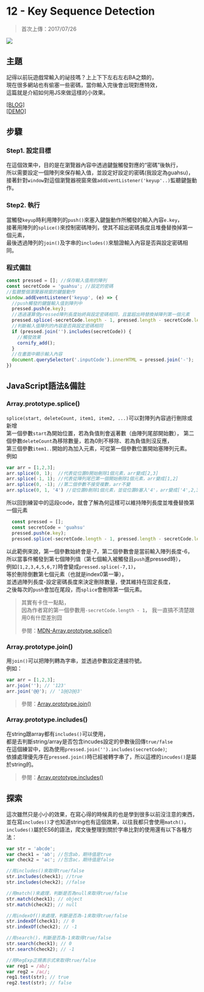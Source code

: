 # 12 - Key Sequence Detection
>首次上傳：2017/07/26

![](https://guahsu.io/2017/07/JavaScript30-12-Key-Sequence-Detection/demo12.gif)

## **主題**
記得以前玩遊戲常輸入的祕技嗎？上上下下左右左右BA之類的，    
現在很多網站也有偷塞一些密碼，當你輸入完後會出現對應特效，  
這篇就是介紹如何用JS來做這樣的小效果。

[[BLOG]](https://guahsu.io/2017/07/JavaScript30-12-Key-Sequence-Detection/)  
[[DEMO]](https://guahsu.io/JavaScript30/12_Key-Sequence-Detection/index-GuaHsu.html)

## **步驟**
### Step1. 設定目標
在這個效果中，目的是在瀏覽器內容中透過鍵盤觸發對應的“密碼”後執行，  
所以需要設定一個陣列來保存輸入值，並設定好設定的密碼(我設定為guahsu)，  
接著針對`window`對這個瀏覽器視窗來做`addEventListener('keyup'..)`監聽鍵盤動作。
### Step2. 執行
當觸發`keyup`時利用陣列的`push()`來塞入鍵盤動作所觸發的輸入內容`e.key`，  
接著用陣列的`splice()`來控制密碼陣列，使其不超出密碼長度且堆疊替換掉第一個元素，  
最後透過陣列的`join()`及字串的`includes()`來驗證輸入內容是否與設定密碼相同。  
### 程式備註
````javascript
const pressed = []; //保存輸入值用的陣列
const secretCode = 'guahsu'; //設定的密碼
//監聽整個瀏覽器視窗的鍵盤動作
window.addEventListener('keyup', (e) => {
  //push觸發的鍵盤輸入值到陣列中
  pressed.push(e.key);
  //透過運算使pressed陣列長度始終與設定密碼相同，且當超出時替換掉陣列第一個元素
  pressed.splice(-secretCode.length - 1, pressed.length - secretCode.length);
  //判斷輸入值陣列的內容是否與設定密碼相同
  if (pressed.join('').includes(secretCode)) {
    //觸發效果
    cornify_add();
  }
  //在畫面中顯示輸入內容
  document.querySelector('.inputCode').innerHTML = pressed.join('-');
})
````

## **JavaScript語法&備註**
### **Array.prototype.splice()**
`splice(start, deleteCount, item1, item2, ...)`可以對陣列內容過行刪除或新增  
第一個參數`start`為開始位置，若為負值則會返著數（由陣列尾部開始數），
第二個參數`deleteCount`為移除數量，若為0則不移除、若為負值則沒反應，  
第三個參數`item1..`開始的為加入元素，可從第一個參數位置開始塞陣列元素。  
例如
````javascript
var arr = [1,2,3];
arr.splice(0, 1);  //代表從位置0開始刪除1個元素，arr變成[2,3]
arr.splice(-1, 1); //代表從陣列尾巴第一個開始刪除1個元素，arr變成[1,2]
arr.splice(0, -1); //第二個參數不接受複數，arr不變
arr.splice(0, 1, '4') //從位置0刪除1個元素，並從位置0塞入'4'，arr變成['4',2,3]
````
所以回到練習中的這段code，就會了解為何這樣可以維持陣列長度並堆疊替換第一個元素  
````javascript
  const pressed = []; 
  const secretCode = 'guahsu'
  pressed.push(e.key);
  pressed.splice(-secretCode.length - 1, pressed.length - secretCode.length);
````
以此範例來說，第一個參數始終會是-7，第二個參數會是當前輸入陣列長度-6，  
所以當事件觸發到第七個陣列值（第七個輸入被觸發且`push`進pressed時），  
例如`[1,2,3,4,5,6,7]`時會變成`pressed.splice(-7,1)`，  
等於刪除倒數第七個元素（也就是index0第一筆），  
並透過陣列長度-設定密碼長度來決定刪除數量，使其維持在固定長度，  
之後每次的`push`會加在尾段，而`splice`會刪除第一個元素。
>其實有卡住一點點，  
>因為作者寫的第一個參數用`-secretCode.length - 1`，
>我一直搞不清楚跟用0有什麼差別囧  
>
>參閱：[MDN-Array.prototype.splice()](https://developer.mozilla.org/en-US/docs/Web/JavaScript/Reference/Global_Objects/Array/splice)


### **Array.prototype.join()**
用`join()`可以把陣列轉為字串，並透過參數設定連接符號。  
例如：
````javascript
var arr = [1,2,3];
arr.join(''); // '123'
arr.join('@@'); // '1@@2@@3'
````
>參閱：[Array.prototype.join()](https://developer.mozilla.org/en-US/docs/Web/JavaScript/Reference/Global_Objects/Array/join)


### **Array.prototype.includes()**
在string跟array都有`includes()`可以使用，  
都是去判斷string/array是否包含incudes設定的參數後回傳`true/false`  
在這個練習中，因為使用`pressed.join('').includes(secretCode)`;  
依據處理優先序在`pressed.join()`時已經被轉字串了，所以這裡的`incudes()`是屬於string的。
>參閱：[Array.prototype.includes()](https://developer.mozilla.org/en-US/docs/Web/JavaScript/Reference/Global_Objects/Array/includes)


## 探索
這次雖然只是小小的效果，在寫心得的時候真的也是學到很多以前沒注意的東西，  
並在寫`includes()`才也知道string也有這個效果，以往我都只會使用`match()`，  
`includes()`屬於ES6的語法，爬文後整理到關於字串比對的使用還有以下各種方法：
````javascript
var str = 'abcde';
var check1 = 'ab'; //包含ab，期待值是true
var check2 = 'ac'; //包含ac，期待值是false

//用includes()來取得true/false
str.includes(check1); //true
str.includes(check2); //false

//用match()來處理，判斷是否為null來取得true/false
str.match(check1); // object
str.match(check2); // null

//用indexOf()來處理，判斷是否為-1來取得true/false
str.indexOf(check1); // 0
str.indexOf(check2); // -1

//用search()，判斷是否為-1來取得true/false
str.search(check1); // 0
str.search(check2); // -1

//用RegExp正規表示式來取得true/false
var reg1 = /ab/;
var reg2 = /ac/;
reg1.test(str); // true
reg2.test(str); // false
````
